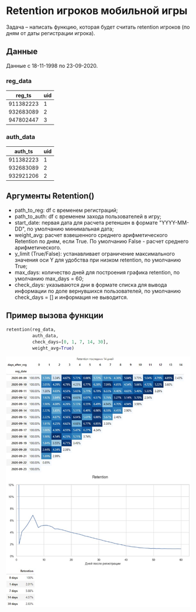 <h1>Retention игроков мобильной игры</h1>

<p>Задача – написать функцию, которая будет считать retention игроков (по дням от даты регистрации игрока).</p>

<h2>Данные</h2>

<p>Данные с 18-11-1998 по 23-09-2020.</p>

<h3>reg_data</h3>
<table>
  <thead>
    <tr>
      <th>reg_ts</th>
      <th>uid</th>
    </tr>
  </thead>
  <tbody>
    <tr>
      <td>911382223</td>
      <td>1</td>
    </tr>
    <tr>
      <td>932683089</td>
      <td>2</td>
    </tr>
    <tr>
      <td>947802447</td>
      <td>3</td>
    </tr>
  </tbody>
</table>

<h3>auth_data</h3>
<table>
  <thead>
    <tr>
      <th>auth_ts</th>
      <th>uid</th>
    </tr>
  </thead>
  <tbody>
    <tr>
      <td>911382223</td>
      <td>1</td>
    </tr>
    <tr>
      <td>932683089</td>
      <td>2</td>
    </tr>
    <tr>
      <td>932921206</td>
      <td>2</td>
    </tr>
  </tbody>
</table>

<h2>Аргументы Retention()</h2>
<ul>
  <li>path_to_reg: df с временем регистраций;</li>
  <li>path_to_auth: df с временем захода пользователей в игру;</li>
  <li>start_date: первая дата для расчета ретеншен в формате "YYYY-MM-DD", по умолчанию минимальная дата;</li>
  <li>weight_avg: расчет взвешенного среднего арифметического Retention по дням, если True. 
    По умолчанию False - расчет среднего арифметического.</li>
  <li>y_limit (True/False): устанавливает ограничение максимального значения оси Y для удобства при низком retention,
    по умолчанию True;</li>
  <li>max_days: количество дней для построения графика retention, по умолчанию max_days = 60;</li>
  <li>check_days: указываются дни в формате списка для вывода информации по доле вернувшихся пользователей,
    по умолчанию check_days = [] и информация не выводится.</li>
</ul>

<h2>Пример вызова функции</h2>

```python
retention(reg_data,
          auth_data,
          check_days=[0, 1, 7, 14, 30],
          weight_avg=True)
```

<img src='retention_example.jpg'>

